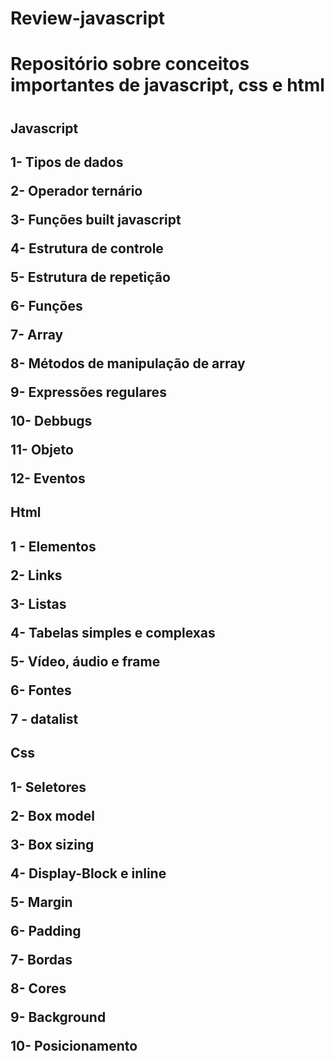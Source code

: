 # Review-javascript
<h1>Repositório sobre conceitos importantes de javascript, css e html<h1/>
 
 <h2>Javascript<h2/>
 
<p>1- Tipos de dados<p/>
<p>2- Operador ternário<p/>
<p>3- Funções built javascript<p/>
<p>4- Estrutura de controle<p/>
<p>5- Estrutura de repetição<p/>
<p>6- Funções<p/>
<p>7- Array<p/>
<p>8- Métodos de manipulação de array</p>
<p>9- Expressões regulares<p/>
<p>10- Debbugs<p/>
<p>11- Objeto<p/>
<p>12- Eventos<p/>

 <h2>Html<h2/>
  
<p>1 - Elementos<p/>
<p>2- Links<p/>
<p>3- Listas<p/>
<p>4- Tabelas simples e complexas<p/>
<p>5- Vídeo, áudio e frame</p>
<p>6- Fontes</p>
<p>7 - datalist</p>

<h2>Css<h2/>

<p>1- Seletores<p/>
<p>2- Box model</p>
<p>3- Box sizing</p>
<p>4- Display-Block e inline</p>
<p>5- Margin</p>
<p>6- Padding</p>
<p>7- Bordas</p>
<p>8- Cores</p>
<p>9- Background</p>
<p>10- Posicionamento</p>
